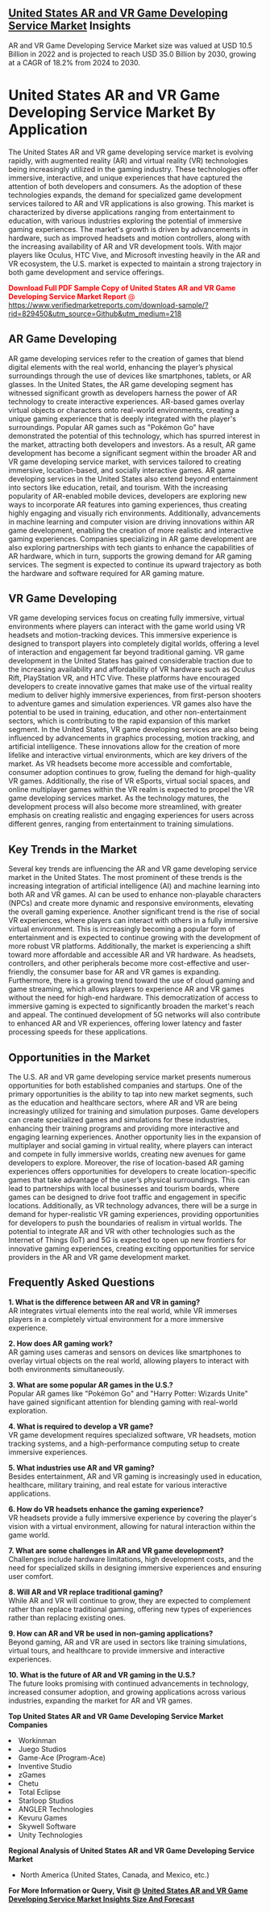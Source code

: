 <h2><a href="https://www.verifiedmarketreports.com/download-sample/?rid=829450&amp;utm_source=Github&amp;utm_medium=218" target="_blank">United States AR and VR Game Developing Service Market</a> Insights</h2><p>AR and VR Game Developing Service Market size was valued at USD 10.5 Billion in 2022 and is projected to reach USD 35.0 Billion by 2030, growing at a CAGR of 18.2% from 2024 to 2030.</p><p><h1>United States AR and VR Game Developing Service Market By Application</h1> <p>The United States AR and VR game developing service market is evolving rapidly, with augmented reality (AR) and virtual reality (VR) technologies being increasingly utilized in the gaming industry. These technologies offer immersive, interactive, and unique experiences that have captured the attention of both developers and consumers. As the adoption of these technologies expands, the demand for specialized game development services tailored to AR and VR applications is also growing. This market is characterized by diverse applications ranging from entertainment to education, with various industries exploring the potential of immersive gaming experiences. The market's growth is driven by advancements in hardware, such as improved headsets and motion controllers, along with the increasing availability of AR and VR development tools. With major players like Oculus, HTC Vive, and Microsoft investing heavily in the AR and VR ecosystem, the U.S. market is expected to maintain a strong trajectory in both game development and service offerings. <p><span class=""><span style="color: #ff0000;"><strong>Download Full PDF Sample Copy of United States AR and VR Game Developing Service Market Report</strong> @ </span><a href="https://www.verifiedmarketreports.com/download-sample/?rid=829450&amp;utm_source=Github&amp;utm_medium=218" target="_blank">https://www.verifiedmarketreports.com/download-sample/?rid=829450&amp;utm_source=Github&amp;utm_medium=218</a></span></p></p> <h2>AR Game Developing</h2> <p>AR game developing services refer to the creation of games that blend digital elements with the real world, enhancing the player’s physical surroundings through the use of devices like smartphones, tablets, or AR glasses. In the United States, the AR game developing segment has witnessed significant growth as developers harness the power of AR technology to create interactive experiences. AR-based games overlay virtual objects or characters onto real-world environments, creating a unique gaming experience that is deeply integrated with the player's surroundings. Popular AR games such as "Pokémon Go" have demonstrated the potential of this technology, which has spurred interest in the market, attracting both developers and investors. As a result, AR game development has become a significant segment within the broader AR and VR game developing service market, with services tailored to creating immersive, location-based, and socially interactive games. AR game developing services in the United States also extend beyond entertainment into sectors like education, retail, and tourism. With the increasing popularity of AR-enabled mobile devices, developers are exploring new ways to incorporate AR features into gaming experiences, thus creating highly engaging and visually rich environments. Additionally, advancements in machine learning and computer vision are driving innovations within AR game development, enabling the creation of more realistic and interactive gaming experiences. Companies specializing in AR game development are also exploring partnerships with tech giants to enhance the capabilities of AR hardware, which in turn, supports the growing demand for AR gaming services. The segment is expected to continue its upward trajectory as both the hardware and software required for AR gaming mature. <h2>VR Game Developing</h2> <p>VR game developing services focus on creating fully immersive, virtual environments where players can interact with the game world using VR headsets and motion-tracking devices. This immersive experience is designed to transport players into completely digital worlds, offering a level of interaction and engagement far beyond traditional gaming. VR game development in the United States has gained considerable traction due to the increasing availability and affordability of VR hardware such as Oculus Rift, PlayStation VR, and HTC Vive. These platforms have encouraged developers to create innovative games that make use of the virtual reality medium to deliver highly immersive experiences, from first-person shooters to adventure games and simulation experiences. VR games also have the potential to be used in training, education, and other non-entertainment sectors, which is contributing to the rapid expansion of this market segment. In the United States, VR game developing services are also being influenced by advancements in graphics processing, motion tracking, and artificial intelligence. These innovations allow for the creation of more lifelike and interactive virtual environments, which are key drivers of the market. As VR headsets become more accessible and comfortable, consumer adoption continues to grow, fueling the demand for high-quality VR games. Additionally, the rise of VR eSports, virtual social spaces, and online multiplayer games within the VR realm is expected to propel the VR game developing services market. As the technology matures, the development process will also become more streamlined, with greater emphasis on creating realistic and engaging experiences for users across different genres, ranging from entertainment to training simulations. <h2>Key Trends in the Market</h2> <p>Several key trends are influencing the AR and VR game developing service market in the United States. The most prominent of these trends is the increasing integration of artificial intelligence (AI) and machine learning into both AR and VR games. AI can be used to enhance non-playable characters (NPCs) and create more dynamic and responsive environments, elevating the overall gaming experience. Another significant trend is the rise of social VR experiences, where players can interact with others in a fully immersive virtual environment. This is increasingly becoming a popular form of entertainment and is expected to continue growing with the development of more robust VR platforms. Additionally, the market is experiencing a shift toward more affordable and accessible AR and VR hardware. As headsets, controllers, and other peripherals become more cost-effective and user-friendly, the consumer base for AR and VR games is expanding. Furthermore, there is a growing trend toward the use of cloud gaming and game streaming, which allows players to experience AR and VR games without the need for high-end hardware. This democratization of access to immersive gaming is expected to significantly broaden the market's reach and appeal. The continued development of 5G networks will also contribute to enhanced AR and VR experiences, offering lower latency and faster processing speeds for these applications. <h2>Opportunities in the Market</h2> <p>The U.S. AR and VR game developing service market presents numerous opportunities for both established companies and startups. One of the primary opportunities is the ability to tap into new market segments, such as the education and healthcare sectors, where AR and VR are being increasingly utilized for training and simulation purposes. Game developers can create specialized games and simulations for these industries, enhancing their training programs and providing more interactive and engaging learning experiences. Another opportunity lies in the expansion of multiplayer and social gaming in virtual reality, where players can interact and compete in fully immersive worlds, creating new avenues for game developers to explore. Moreover, the rise of location-based AR gaming experiences offers opportunities for developers to create location-specific games that take advantage of the user’s physical surroundings. This can lead to partnerships with local businesses and tourism boards, where games can be designed to drive foot traffic and engagement in specific locations. Additionally, as VR technology advances, there will be a surge in demand for hyper-realistic VR gaming experiences, providing opportunities for developers to push the boundaries of realism in virtual worlds. The potential to integrate AR and VR with other technologies such as the Internet of Things (IoT) and 5G is expected to open up new frontiers for innovative gaming experiences, creating exciting opportunities for service providers in the AR and VR game development market. <h2>Frequently Asked Questions</h2> <p><strong>1. What is the difference between AR and VR in gaming?</strong> <br> AR integrates virtual elements into the real world, while VR immerses players in a completely virtual environment for a more immersive experience.</p> <p><strong>2. How does AR gaming work?</strong> <br> AR gaming uses cameras and sensors on devices like smartphones to overlay virtual objects on the real world, allowing players to interact with both environments simultaneously.</p> <p><strong>3. What are some popular AR games in the U.S.?</strong> <br> Popular AR games like "Pokémon Go" and "Harry Potter: Wizards Unite" have gained significant attention for blending gaming with real-world exploration.</p> <p><strong>4. What is required to develop a VR game?</strong> <br> VR game development requires specialized software, VR headsets, motion tracking systems, and a high-performance computing setup to create immersive experiences.</p> <p><strong>5. What industries use AR and VR gaming?</strong> <br> Besides entertainment, AR and VR gaming is increasingly used in education, healthcare, military training, and real estate for various interactive applications.</p> <p><strong>6. How do VR headsets enhance the gaming experience?</strong> <br> VR headsets provide a fully immersive experience by covering the player's vision with a virtual environment, allowing for natural interaction within the game world.</p> <p><strong>7. What are some challenges in AR and VR game development?</strong> <br> Challenges include hardware limitations, high development costs, and the need for specialized skills in designing immersive experiences and ensuring user comfort.</p> <p><strong>8. Will AR and VR replace traditional gaming?</strong> <br> While AR and VR will continue to grow, they are expected to complement rather than replace traditional gaming, offering new types of experiences rather than replacing existing ones.</p> <p><strong>9. How can AR and VR be used in non-gaming applications?</strong> <br> Beyond gaming, AR and VR are used in sectors like training simulations, virtual tours, and healthcare to provide immersive and interactive experiences.</p> <p><strong>10. What is the future of AR and VR gaming in the U.S.?</strong> <br> The future looks promising with continued advancements in technology, increased consumer adoption, and growing applications across various industries, expanding the market for AR and VR games.</p> </p><p><strong>Top United States AR and VR Game Developing Service Market Companies</strong></p><div data-test-id=""><p><li>Workinman</li><li> Juego Studios</li><li> Game-Ace (Program-Ace)</li><li> Inventive Studio</li><li> zGames</li><li> Chetu</li><li> Total Eclipse</li><li> Starloop Studios</li><li> ANGLER Technologies</li><li> Kevuru Games</li><li> Skywell Software</li><li> Unity Technologies</li></p><div><strong>Regional Analysis of&nbsp;United States AR and VR Game Developing Service Market</strong></div><ul><li dir="ltr"><p dir="ltr">North America&nbsp;(United States, Canada, and Mexico, etc.)</p></li></ul><p><strong>For More Information or Query, Visit @&nbsp;</strong><strong><a href="https://www.verifiedmarketreports.com/product/ar-and-vr-game-developing-service-market/?utm_source=Github&amp;utm_medium=218" target="_blank">United States AR and VR Game Developing Service Market Insights Size And Forecast</a></strong></p></div>
